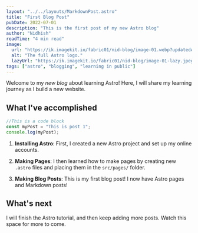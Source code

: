 ```yaml
---
layout: "../../layouts/MarkdownPost.astro"
title: "First Blog Post"
pubDate: 2022-07-01
description: "This is the first post of my new Astro blog"
author: "Nidhish"
readTime: "4 min read"
image:
  url: "https://ik.imagekit.io/fabric01/nid-blog/image-01.webp?updatedAt=1697220074302"
  alt: "The full Astro logo."
  lazyUrl: "https://ik.imagekit.io/fabric01/nid-blog/image-01-lazy.jpeg?updatedAt=1697222868033"
tags: ["astro", "blogging", "learning in public"]
---
```


Welcome to my _new blog_ about learning Astro! Here, I will share my learning journey as I build a new website.

## What I've accomplished

```js
//This is a code block
const myPost = "This is post 1";
console.log(myPost);
```

1. **Installing Astro**: First, I created a new Astro project and set up my online accounts.

2. **Making Pages**: I then learned how to make pages by creating new `.astro` files and placing them in the `src/pages/` folder.

3. **Making Blog Posts**: This is my first blog post! I now have Astro pages and Markdown posts!

## What's next

I will finish the Astro tutorial, and then keep adding more posts. Watch this space for more to come.
